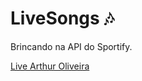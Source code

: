 # LiveSongs 🎶

<p>
    Brincando na API do Sportify. 
</p>

<a href="https://www.youtube.com/watch?v=pBlEByvMubk">Live Arthur Oliveira<a>